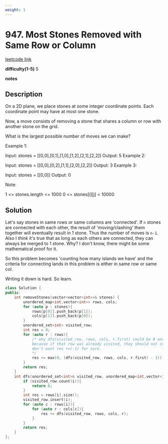 ```yaml
---
weight: 1
---
```

# 947. Most Stones Removed with Same Row or Column
[leetcode link](https://leetcode.com/problems/most-stones-removed-with-same-row-or-column/)

**difficulty(1-5)** 
5

**notes**   


## Description
On a 2D plane, we place stones at some integer coordinate points.  Each coordinate point may have at most one stone.

Now, a move consists of removing a stone that shares a column or row with another stone on the grid.

What is the largest possible number of moves we can make?
 

Example 1:

Input: stones = [[0,0],[0,1],[1,0],[1,2],[2,1],[2,2]]
Output: 5
Example 2:

Input: stones = [[0,0],[0,2],[1,1],[2,0],[2,2]]
Output: 3
Example 3:

Input: stones = [[0,0]]
Output: 0
 

Note:

1 <= stones.length <= 1000
0 <= stones[i][j] < 10000

## Solution
Let's say stones in same rows or same columns are 'connected'. If `n` stones are connected with each other, the result of 'moving/clashing' them together will eventually result in 1 stone. Thus the number of moves is `n-1`. Also I *think* it's true that as long as each others are connected, they can always be merged to 1 stone. Why? I don't know, there might be some mathematical proof for it.

So this problem becomes 'counting how many islands we have' and the criteria for connecting lands in this problem is either in same row or same col. 

Writing it down is hard. So learn.

```c++
class Solution {
public:
    int removeStones(vector<vector<int>>& stones) {
        unordered_map<int,vector<int>> rows, cols;
        for (auto p : stones){
            rows[p[0]].push_back(p[1]);
            cols[p[1]].push_back(p[0]);
        }
        unordered_set<int> visited_row;
        int res = 0;
        for (auto r : rows){
            /* why dfs(visited_row, rows, cols, r.first) could be 0 and we need to use max(0, ...-1) to prevent it?
            because if that row was already visited, they should not contribute again so dfs() result should be 0. but we
            don't want res +=(-1) for sure.
            */
            res += max(0, (dfs(visited_row, rows, cols, r.first) - 1));
        }
        return res;
    }
    int dfs(unordered_set<int>& visited_row, unordered_map<int,vector<int>>& rows, unordered_map<int,vector<int>>& cols, int i){
        if (visited_row.count(i)){
            return 0;
        }
        int res = rows[i].size();
        visited_row.insert(i);
        for (auto c : rows[i]){
            for (auto r : cols[c]){
                res += dfs(visited_row, rows, cols, r);
            }
        }
        return res;
    }
};
```

 